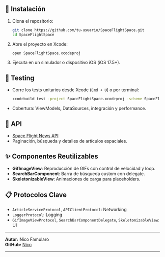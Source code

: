 
## 🚀 Instalación

1. Clona el repositorio:
   ```bash
   git clone https://github.com/tu-usuario/SpaceFlightSpace.git
   cd SpaceFlightSpace
   ```
2. Abre el proyecto en Xcode:
   ```bash
   open SpaceFlightSpace.xcodeproj
   ```
3. Ejecuta en un simulador o dispositivo iOS (iOS 17.5+).

## 🧪 Testing

- Corre los tests unitarios desde Xcode (`Cmd + U`) o por terminal:
  ```bash
  xcodebuild test -project SpaceFlightSpace.xcodeproj -scheme SpaceFlightSpace -destination 'platform=iOS Simulator,name=iPhone 15'
  ```
- Cobertura: ViewModels, DataSources, integración y performance.

## 🔌 API

- [Space Flight News API](https://api.spaceflightnewsapi.net/v4/docs/)
- Paginación, búsqueda y detalles de artículos espaciales.

## ✨ Componentes Reutilizables

- **GifImageView**: Reproducción de GIFs con control de velocidad y loop.
- **SearchBarComponent**: Barra de búsqueda custom con delegate.
- **SkeletonizableView**: Animaciones de carga para placeholders.

## 📋 Protocolos Clave

- `ArticleServiceProtocol`, `APIClientProtocol`: Networking
- `LoggerProtocol`: Logging
- `GifImageViewProtocol`, `SearchBarComponentDelegate`, `SkeletonizableView`: UI

---

**Autor:** Nico Famularo  
**GitHub:** [Nico](https://github.com/NicoFamularo)

---

